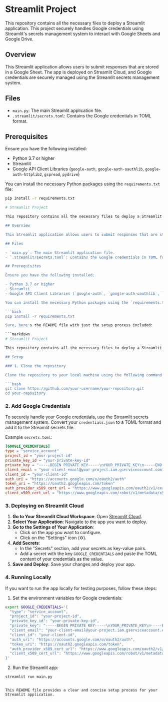 # Streamlit Project

This repository contains all the necessary files to deploy a Streamlit application. This project securely handles Google credentials using Streamlit's secrets management system to interact with Google Sheets and Google Drive.

## Overview

This Streamlit application allows users to submit responses that are stored in a Google Sheet. The app is deployed on Streamlit Cloud, and Google credentials are securely managed using the Streamlit secrets management system.

## Files

- `main.py`: The main Streamlit application file.
- `.streamlit/secrets.toml`: Contains the Google credentials in TOML format.

## Prerequisites

Ensure you have the following installed:

- Python 3.7 or higher
- Streamlit
- Google API Client Libraries (`google-auth`, `google-auth-oauthlib`, `google-auth-httplib2`, `gspread`, `pydrive`)

You can install the necessary Python packages using the `requirements.txt` file:

```bash
pip install -r requirements.txt

# Streamlit Project

This repository contains all the necessary files to deploy a Streamlit application. This project securely handles Google credentials using Streamlit's secrets management system to interact with Google Sheets and Google Drive.

## Overview

This Streamlit application allows users to submit responses that are stored in a Google Sheet. The app is deployed on Streamlit Cloud, and Google credentials are securely managed using the Streamlit secrets management system.

## Files

- `main.py`: The main Streamlit application file.
- `.streamlit/secrets.toml`: Contains the Google credentials in TOML format.

## Prerequisites

Ensure you have the following installed:

- Python 3.7 or higher
- Streamlit
- Google API Client Libraries (`google-auth`, `google-auth-oauthlib`, `google-auth-httplib2`, `gspread`, `pydrive`)

You can install the necessary Python packages using the `requirements.txt` file:

```bash
pip install -r requirements.txt

Sure, here's the README file with just the setup process included:

```markdown
# Streamlit Project

This repository contains all the necessary files to deploy a Streamlit application. This project securely handles Google credentials using Streamlit's secrets management system to interact with Google Sheets and Google Drive.

## Setup

### 1. Clone the repository

Clone the repository to your local machine using the following command:

```bash
git clone https://github.com/your-username/your-repository.git
cd your-repository
```

### 2. Add Google Credentials

To securely handle your Google credentials, use the Streamlit secrets management system. Convert your `credentials.json` to a TOML format and add it to the Streamlit secrets file.

Example `secrets.toml`:

```toml
[GOOGLE_CREDENTIALS]
type = "service_account"
project_id = "your-project-id"
private_key_id = "your-private-key-id"
private_key = "-----BEGIN PRIVATE KEY-----\nYOUR_PRIVATE_KEY\n-----END PRIVATE KEY-----\n"
client_email = "your-client-email@your-project.iam.gserviceaccount.com"
client_id = "your-client-id"
auth_uri = "https://accounts.google.com/o/oauth2/auth"
token_uri = "https://oauth2.googleapis.com/token"
auth_provider_x509_cert_url = "https://www.googleapis.com/oauth2/v1/certs"
client_x509_cert_url = "https://www.googleapis.com/robot/v1/metadata/x509/your-client-email%40your-project.iam.gserviceaccount.com"
```

### 3. Deploying on Streamlit Cloud

1. **Go to Your Streamlit Cloud Workspace**: Open [Streamlit Cloud](https://share.streamlit.io/).
2. **Select Your Application**: Navigate to the app you want to deploy.
3. **Go to the Settings of Your Application**:
   - Click on the app you want to configure.
   - Click on the "Settings" icon (⚙️).
4. **Add Secrets**:
   - In the "Secrets" section, add your secrets as key-value pairs.
   - Add a secret with the key `GOOGLE_CREDENTIALS` and paste the TOML content of your credentials as the value.
5. **Save and Deploy**: Save your changes and deploy your app.

### 4. Running Locally

If you want to run the app locally for testing purposes, follow these steps:

1. Set the environment variables for Google credentials:

```bash
export GOOGLE_CREDENTIALS='{
  "type": "service_account",
  "project_id": "your-project-id",
  "private_key_id": "your-private-key-id",
  "private_key": "-----BEGIN PRIVATE KEY-----\nYOUR_PRIVATE_KEY\n-----END PRIVATE KEY-----\n",
  "client_email": "your-client-email@your-project.iam.gserviceaccount.com",
  "client_id": "your-client-id",
  "auth_uri": "https://accounts.google.com/o/oauth2/auth",
  "token_uri": "https://oauth2.googleapis.com/token",
  "auth_provider_x509_cert_url": "https://www.googleapis.com/oauth2/v1/certs",
  "client_x509_cert_url": "https://www.googleapis.com/robot/v1/metadata/x509/your-client-email%40your-project.iam.gserviceaccount.com"
}'
```

2. Run the Streamlit app:

```bash
streamlit run main.py
```
```

This README file provides a clear and concise setup process for your Streamlit application.

